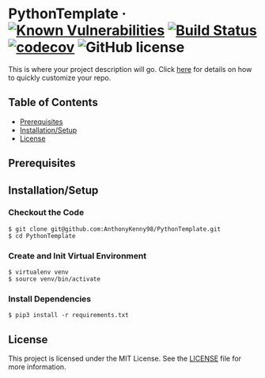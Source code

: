 # PythonTemplate &middot; [![Known Vulnerabilities](https://snyk.io/test/github/AnthonyKenny98/PythonTemplate/badge.svg?targetFile=requirements.txt)](https://snyk.io/test/github/AnthonyKenny98/PythonTemplate?targetFile=requirements.txt) [![Build Status](https://travis-ci.org/AnthonyKenny98/PythonTemplate.svg?branch=master)](https://travis-ci.org/AnthonyKenny98/PythonTemplate)[![codecov](https://codecov.io/gh/AnthonyKenny98/PythonTemplate/branch/master/graph/badge.svg)](https://codecov.io/gh/AnthonyKenny98/PythonTemplate) ![GitHub license](https://img.shields.io/badge/license-MIT-blue.svg?style=flat-square)

<!--- (DO NOT REMOVE) Begin:RepoDesc --->
This is where your project description will go. Click [here](scripts/setup/repo/README.md) for details on how to quickly customize your repo.

<!--- (DO NOT REMOVE) End:RepoDesc --->


## Table of Contents
+ [Prerequisites](#prereq)
+ [Installation/Setup](#setup)
+ [License](#license)

## <a name="prereq"></a>Prerequisites

## <a name="setup"></a>Installation/Setup

### Checkout the Code 
  ```
  $ git clone git@github.com:AnthonyKenny98/PythonTemplate.git
  $ cd PythonTemplate
  ```
### Create and Init Virtual Environment
  ```
  $ virtualenv venv
  $ source venv/bin/activate
  ```
### Install Dependencies
  ```
  $ pip3 install -r requirements.txt
  ```

## <a name="license"></a>License

This project is licensed under the MIT License.  See the [LICENSE](LICENSE) file for more information.
